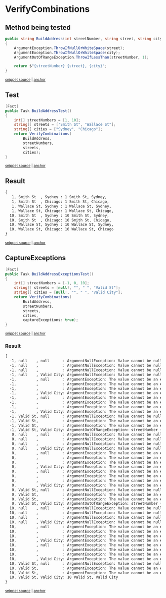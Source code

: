 <!--
GENERATED FILE - DO NOT EDIT
This file was generated by [MarkdownSnippets](https://github.com/SimonCropp/MarkdownSnippets).
Source File: /docs/mdsource/combinations.source.md
To change this file edit the source file and then run MarkdownSnippets.
-->

# VerifyCombinations


## Method being tested

<!-- snippet: CombinationTargetMethod -->
<a id='snippet-CombinationTargetMethod'></a>
```cs
public string BuildAddress(int streetNumber, string street, string city)
{
    ArgumentException.ThrowIfNullOrWhiteSpace(street);
    ArgumentException.ThrowIfNullOrWhiteSpace(city);
    ArgumentOutOfRangeException.ThrowIfLessThan(streetNumber, 1);

    return $"{streetNumber} {street}, {city}";
}
```
<sup><a href='/src/Verify.Tests/VerifyCombinationsSample.cs#L5-L16' title='Snippet source file'>snippet source</a> | <a href='#snippet-CombinationTargetMethod' title='Start of snippet'>anchor</a></sup>
<!-- endSnippet -->


## Test

<!-- snippet: CombinationSample -->
<a id='snippet-CombinationSample'></a>
```cs
[Fact]
public Task BuildAddressTest()
{
    int[] streetNumbers = [1, 10];
    string[] streets = ["Smith St", "Wallace St"];
    string[] cities = ["Sydney", "Chicago"];
    return VerifyCombinations(
        BuildAddress,
        streetNumbers,
        streets,
        cities);
}
```
<sup><a href='/src/Verify.Tests/VerifyCombinationsSample.cs#L18-L33' title='Snippet source file'>snippet source</a> | <a href='#snippet-CombinationSample' title='Start of snippet'>anchor</a></sup>
<!-- endSnippet -->


## Result

<!-- snippet: VerifyCombinationsSample.BuildAddressTest.verified.txt -->
<a id='snippet-VerifyCombinationsSample.BuildAddressTest.verified.txt'></a>
```txt
{
   1, Smith St  , Sydney : 1 Smith St, Sydney,
   1, Smith St  , Chicago: 1 Smith St, Chicago,
   1, Wallace St, Sydney : 1 Wallace St, Sydney,
   1, Wallace St, Chicago: 1 Wallace St, Chicago,
  10, Smith St  , Sydney : 10 Smith St, Sydney,
  10, Smith St  , Chicago: 10 Smith St, Chicago,
  10, Wallace St, Sydney : 10 Wallace St, Sydney,
  10, Wallace St, Chicago: 10 Wallace St, Chicago
}
```
<sup><a href='/src/Verify.Tests/VerifyCombinationsSample.BuildAddressTest.verified.txt#L1-L10' title='Snippet source file'>snippet source</a> | <a href='#snippet-VerifyCombinationsSample.BuildAddressTest.verified.txt' title='Start of snippet'>anchor</a></sup>
<!-- endSnippet -->


## CaptureExceptions

<!-- snippet: CombinationSample_CaptureExceptions -->
<a id='snippet-CombinationSample_CaptureExceptions'></a>
```cs
[Fact]
public Task BuildAddressExceptionsTest()
{
    int[] streetNumbers = [-1, 0, 10];
    string[] streets = [null!, "", " ", "Valid St"];
    string[] cities = [null!, "", " ", "Valid City"];
    return VerifyCombinations(
        BuildAddress,
        streetNumbers,
        streets,
        cities,
        captureExceptions: true);
}
```
<sup><a href='/src/Verify.Tests/VerifyCombinationsSample.cs#L35-L51' title='Snippet source file'>snippet source</a> | <a href='#snippet-CombinationSample_CaptureExceptions' title='Start of snippet'>anchor</a></sup>
<!-- endSnippet -->


### Result

<!-- snippet: VerifyCombinationsSample.BuildAddressExceptionsTest.verified.txt -->
<a id='snippet-VerifyCombinationsSample.BuildAddressExceptionsTest.verified.txt'></a>
```txt
{
  -1, null    , null      : ArgumentNullException: Value cannot be null. (Parameter 'street').,
  -1, null    ,           : ArgumentNullException: Value cannot be null. (Parameter 'street').,
  -1, null    ,           : ArgumentNullException: Value cannot be null. (Parameter 'street').,
  -1, null    , Valid City: ArgumentNullException: Value cannot be null. (Parameter 'street').,
  -1,         , null      : ArgumentException: The value cannot be an empty string or composed entirely of whitespace. (Parameter 'street').,
  -1,         ,           : ArgumentException: The value cannot be an empty string or composed entirely of whitespace. (Parameter 'street').,
  -1,         ,           : ArgumentException: The value cannot be an empty string or composed entirely of whitespace. (Parameter 'street').,
  -1,         , Valid City: ArgumentException: The value cannot be an empty string or composed entirely of whitespace. (Parameter 'street').,
  -1,         , null      : ArgumentException: The value cannot be an empty string or composed entirely of whitespace. (Parameter 'street').,
  -1,         ,           : ArgumentException: The value cannot be an empty string or composed entirely of whitespace. (Parameter 'street').,
  -1,         ,           : ArgumentException: The value cannot be an empty string or composed entirely of whitespace. (Parameter 'street').,
  -1,         , Valid City: ArgumentException: The value cannot be an empty string or composed entirely of whitespace. (Parameter 'street').,
  -1, Valid St, null      : ArgumentNullException: Value cannot be null. (Parameter 'city').,
  -1, Valid St,           : ArgumentException: The value cannot be an empty string or composed entirely of whitespace. (Parameter 'city').,
  -1, Valid St,           : ArgumentException: The value cannot be an empty string or composed entirely of whitespace. (Parameter 'city').,
  -1, Valid St, Valid City: ArgumentOutOfRangeException: streetNumber ('-1') must be greater than or equal to '1'. (Parameter 'streetNumber'). Actual value was -1.,
   0, null    , null      : ArgumentNullException: Value cannot be null. (Parameter 'street').,
   0, null    ,           : ArgumentNullException: Value cannot be null. (Parameter 'street').,
   0, null    ,           : ArgumentNullException: Value cannot be null. (Parameter 'street').,
   0, null    , Valid City: ArgumentNullException: Value cannot be null. (Parameter 'street').,
   0,         , null      : ArgumentException: The value cannot be an empty string or composed entirely of whitespace. (Parameter 'street').,
   0,         ,           : ArgumentException: The value cannot be an empty string or composed entirely of whitespace. (Parameter 'street').,
   0,         ,           : ArgumentException: The value cannot be an empty string or composed entirely of whitespace. (Parameter 'street').,
   0,         , Valid City: ArgumentException: The value cannot be an empty string or composed entirely of whitespace. (Parameter 'street').,
   0,         , null      : ArgumentException: The value cannot be an empty string or composed entirely of whitespace. (Parameter 'street').,
   0,         ,           : ArgumentException: The value cannot be an empty string or composed entirely of whitespace. (Parameter 'street').,
   0,         ,           : ArgumentException: The value cannot be an empty string or composed entirely of whitespace. (Parameter 'street').,
   0,         , Valid City: ArgumentException: The value cannot be an empty string or composed entirely of whitespace. (Parameter 'street').,
   0, Valid St, null      : ArgumentNullException: Value cannot be null. (Parameter 'city').,
   0, Valid St,           : ArgumentException: The value cannot be an empty string or composed entirely of whitespace. (Parameter 'city').,
   0, Valid St,           : ArgumentException: The value cannot be an empty string or composed entirely of whitespace. (Parameter 'city').,
   0, Valid St, Valid City: ArgumentOutOfRangeException: streetNumber ('0') must be greater than or equal to '1'. (Parameter 'streetNumber'). Actual value was 0.,
  10, null    , null      : ArgumentNullException: Value cannot be null. (Parameter 'street').,
  10, null    ,           : ArgumentNullException: Value cannot be null. (Parameter 'street').,
  10, null    ,           : ArgumentNullException: Value cannot be null. (Parameter 'street').,
  10, null    , Valid City: ArgumentNullException: Value cannot be null. (Parameter 'street').,
  10,         , null      : ArgumentException: The value cannot be an empty string or composed entirely of whitespace. (Parameter 'street').,
  10,         ,           : ArgumentException: The value cannot be an empty string or composed entirely of whitespace. (Parameter 'street').,
  10,         ,           : ArgumentException: The value cannot be an empty string or composed entirely of whitespace. (Parameter 'street').,
  10,         , Valid City: ArgumentException: The value cannot be an empty string or composed entirely of whitespace. (Parameter 'street').,
  10,         , null      : ArgumentException: The value cannot be an empty string or composed entirely of whitespace. (Parameter 'street').,
  10,         ,           : ArgumentException: The value cannot be an empty string or composed entirely of whitespace. (Parameter 'street').,
  10,         ,           : ArgumentException: The value cannot be an empty string or composed entirely of whitespace. (Parameter 'street').,
  10,         , Valid City: ArgumentException: The value cannot be an empty string or composed entirely of whitespace. (Parameter 'street').,
  10, Valid St, null      : ArgumentNullException: Value cannot be null. (Parameter 'city').,
  10, Valid St,           : ArgumentException: The value cannot be an empty string or composed entirely of whitespace. (Parameter 'city').,
  10, Valid St,           : ArgumentException: The value cannot be an empty string or composed entirely of whitespace. (Parameter 'city').,
  10, Valid St, Valid City: 10 Valid St, Valid City
}
```
<sup><a href='/src/Verify.Tests/VerifyCombinationsSample.BuildAddressExceptionsTest.verified.txt#L1-L50' title='Snippet source file'>snippet source</a> | <a href='#snippet-VerifyCombinationsSample.BuildAddressExceptionsTest.verified.txt' title='Start of snippet'>anchor</a></sup>
<!-- endSnippet -->
